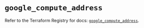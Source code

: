 # `google_compute_address`

Refer to the Terraform Registry for docs: [`google_compute_address`](https://registry.terraform.io/providers/hashicorp/google/5.42.0/docs/resources/compute_address).
